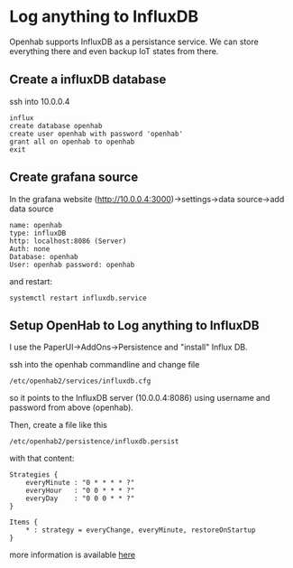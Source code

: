 # Log anything to InfluxDB
Openhab supports InfluxDB as a persistance service. We can store everything there and even backup IoT states from there.

## Create a influxDB database

ssh into 10.0.0.4

    influx
    create database openhab
    create user openhab with password 'openhab'
    grant all on openhab to openhab
    exit

## Create grafana source
In the grafana website (http://10.0.0.4:3000)->settings->data source->add data source

    name: openhab
    type: influxDB
    http: localhost:8086 (Server)
    Auth: none
    Database: openhab
    User: openhab password: openhab

and restart:

    systemctl restart influxdb.service

## Setup OpenHab to Log anything to InfluxDB
I use the PaperUI->AddOns->Persistence and "install" Influx DB.

ssh into the openhab commandline and change file 

    /etc/openhab2/services/influxdb.cfg

so it points to the InfluxDB server (10.0.0.4:8086) using username and password from above (openhab).

Then, create a file like this

    /etc/openhab2/persistence/influxdb.persist

with that content:

    Strategies {
        everyMinute : "0 * * * * ?"
        everyHour   : "0 0 * * * ?"
        everyDay    : "0 0 0 * * ?"
    }

    Items {
        * : strategy = everyChange, everyMinute, restoreOnStartup
    }

more information is available [here](https://www.openhab.org/docs/configuration/persistence.html#persistence-configuration)





